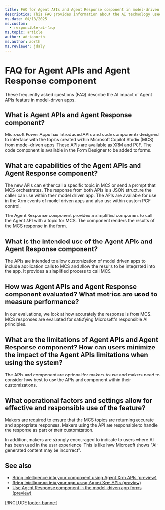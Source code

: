 ```yaml
---
title: FAQ for Agent APIs and Agent Response component in model-driven apps
description: This FAQ provides information about the AI technology used in model-driven apps, along with key considerations and details about how AI is used, how it was tested and evaluated, and any specific limitations.
ms.date: 06/18/2025
ms.custom: 
  - responsible-ai-faqs
ms.topic: article
author: adrianorth
ms.author: aorth
ms.reviewer: jdaly
---
```


# FAQ for Agent APIs and Agent Response component

These frequently asked questions (FAQ) describe the AI impact of Agent APIs feature in model-driven apps.

## What is Agent APIs and Agent Response component?

Microsoft Power Apps has introduced APIs and code components designed to interface with the topics created within Microsoft Copilot Studio (MCS) from model-driven apps. These APIs are available as XRM and PCF. The code component is available in the Form Designer to be added to forms.

## What are capabilities of the Agent APIs and Agent Response component?

The new APIs can either call a specific topic in MCS or send a prompt that MCS orchestrates. The response from both APIs is a JSON structure the caller can use within their model driven app. The APIs are available for use in the Xrm events of model driven apps and also use within custom PCF control.

The Agent Response component provides a simplified component to call the Agent API with a topic for MCS. The component renders the results of the MCS response in the form.

## What is the intended use of the Agent APIs and Agent Response component?

The APIs are intended to allow customization of model driven apps to include application calls to MCS and allow the results to be integrated into the app. It provides a simplified process to call MCS.

## How was Agent APIs and Agent Response component evaluated? What metrics are used to measure performance?

In our evaluations, we look at how accurately the response is from MCS. MCS responses are evaluated for satisfying Microsoft's responsible AI principles.

## What are the limitations of Agent APIs and Agent Response component? How can users minimize the impact of the Agent APIs limitations when using the system?

The APIs and component are optional for makers to use and makers need to consider how best to use the APIs and component within their customizations.

## What operational factors and settings allow for effective and responsible use of the feature?

Makers are required to ensure that the MCS topics are returning accurate and appropriate responses. Makers using the API are responsible to handle the response as part of their customization.

In addition, makers are strongly encouraged to indicate to users where AI has been used in the user experience. This is like how Microsoft shows "AI-generated content may be incorrect".

## See also

- [Bring intelligence into your component using Agent Xrm APIs (preview)](../../developer/component-framework/bring-intelligence-using-agent-apis.md)
- [Bring intelligence into your app using Agent Xrm APIs (preview)](../../developer/model-driven-apps/clientapi/bring-intelligence-using-agent-apis.md)
- [Use Agent Response component in the model-driven app forms (preview)](../model-driven-apps/form-designer-add-configure-agent-response.md)

[!INCLUDE [footer-banner](../../includes/footer-banner.md)]
